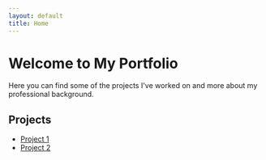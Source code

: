 ```yaml
---
layout: default
title: Home
---
```


# Welcome to My Portfolio

Here you can find some of the projects I've worked on and more about my professional background.

## Projects
- [Project 1](./projects/project1)
- [Project 2](./projects/project2)
